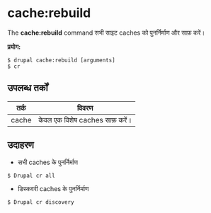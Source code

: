 # cache:rebuild
The **cache:rebuild** command सभी साइट caches को पुनर्निर्माण और साफ़ करें।

**प्रयोग:**
```
$ drupal cache:rebuild [arguments] 
$ cr  
```

## उपलब्ध तर्कों  
तर्क | विवरण
---------|-------------
cache | केवल एक विशेष caches साफ़ करें।

## उदाहरण
* सभी caches के पुनर्निर्माण 
```
$ Drupal cr all
```
* डिस्कवरी caches के पुनर्निर्माण
```
$ Drupal cr discovery
```
